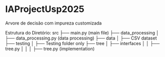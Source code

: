 # IAProjectUsp2025

Arvore de decisão com impureza customizada

Estrutura do Diretório:
src
├── main.py (main file)
├── data_processing
│ ├── data_processing.py (data processing)
├── data
│ ├── CSV dataset
├── testing
│ ├── Testing folder only
├── tree
│ ├── interfaces
│ │ ├── tree.py
│ │
│ ├── tree.py (implementation)